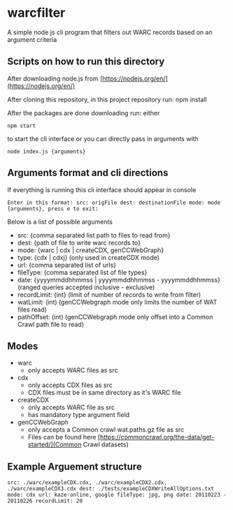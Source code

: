 # warcfilter

A simple node js cli program that filters out WARC records based on an argument criteria

## Scripts on how to run this directory 

After downloading node.js from [https://nodejs.org/en/](https://nodejs.org/en/)

After cloning this repository, in this project repository run: npm install

After the packages are done downloading run: either

```
npm start
```
to start the cli interface or you can directly pass in arguments with

```
node index.js {arguments}
```

## Arguments format and cli directions

If everything is running this cli interface should appear in console

```
Enter in this format: src: origFile dest: destinationFile mode: mode {arguments}, press e to exit:
```

Below is a list of possible arguments

- src: {comma separated list path to files to read from}   
- dest: {path of file to write warc records to}
- mode: {warc | cdx | createCDX, genCCWebGraph}
- type: {cdx | cdxj} (only used in createCDX mode)
- url: {comma separated list of urls} 
- fileType: {comma separated list of file types}
- date: {yyyymmddhhmmss | yyyymmddhhmmss - yyyymmddhhmmss} (ranged queries accepted inclusive - exclusive)
- recordLimit: {int} (limit of number of records to write from filter)
- watLimit: (int) (genCCWebgraph mode only limits the number of WAT files read)
- pathOffset: (int) (genCCWebgraph mode only offset into a Common Crawl path file to read)

## Modes
- warc
  - only accepts WARC files as src
- cdx
  - only accepts CDX files as src
  - CDX files must be in same directory as it's WARC file
- createCDX
  - only accepts WARC file as src
  - has mandatory type argument field
- genCCWebGraph
  - only accepts a Common crawl wat.paths.gz file as src
  - Files can be found here [https://commoncrawl.org/the-data/get-started/](Common Crawl datasets)

## Example Arguement structure

```
src: ./warc/exampleCDX.cdx, ./warc/exampleCDX2.cdx, ./warc/exampleCDX3.cdx dest: ./tests/exampleCDXWriteAllOptions.txt mode: cdx url: kaze-online, google fileType: jpg, png date: 20110223 - 20110226 recordLimit: 20
```



